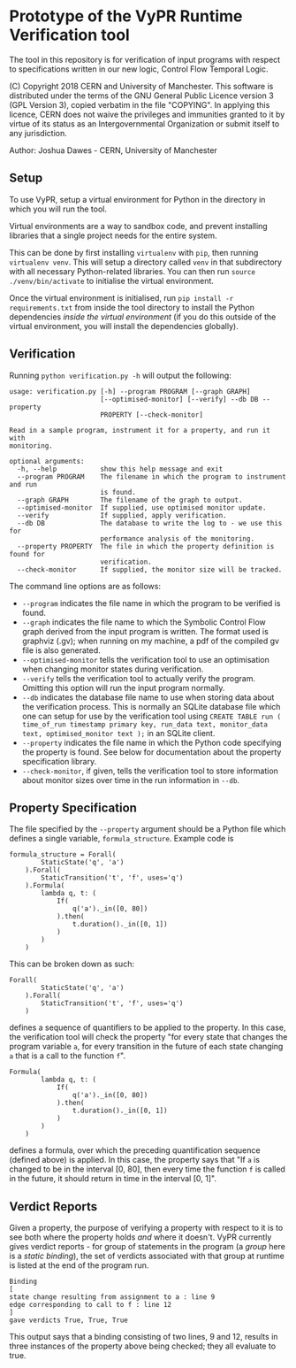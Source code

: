 # Prototype of the VyPR Runtime Verification tool

The tool in this repository is for verification of input programs with respect to specifications written in our new logic, Control Flow Temporal Logic.

(C) Copyright 2018 CERN and University of Manchester.
This software is distributed under the terms of the GNU General Public Licence version 3 (GPL Version 3), copied verbatim in the file "COPYING".
In applying this licence, CERN does not waive the privileges and immunities granted to it by virtue of its status as an Intergovernmental Organization or submit itself to any jurisdiction.

Author: Joshua Dawes - CERN, University of Manchester

## Setup

To use VyPR, setup a virtual environment for Python in the directory in which you will run the tool.

Virtual environments are a way to sandbox code, and prevent installing libraries that a single project needs for the entire system.

This can be done by first installing `virtualenv` with `pip`, then running `virtualenv venv`.  This will setup a directory called `venv` in that subdirectory with all necessary Python-related libraries.  You can then run `source ./venv/bin/activate` to initialise the virtual environment.

Once the virtual environment is initialised, run `pip install -r requirements.txt` from inside the tool directory to install the Python dependencies *inside the virtual environment* (if you do this outside of the virtual environment, you will install the dependencies globally).

## Verification

Running `python verification.py -h` will output the following:

```
usage: verification.py [-h] --program PROGRAM [--graph GRAPH]
                       [--optimised-monitor] [--verify] --db DB --property
                       PROPERTY [--check-monitor]

Read in a sample program, instrument it for a property, and run it with
monitoring.

optional arguments:
  -h, --help           show this help message and exit
  --program PROGRAM    The filename in which the program to instrument and run
                       is found.
  --graph GRAPH        The filename of the graph to output.
  --optimised-monitor  If supplied, use optimised monitor update.
  --verify             If supplied, apply verification.
  --db DB              The database to write the log to - we use this for
                       performance analysis of the monitoring.
  --property PROPERTY  The file in which the property definition is found for
                       verification.
  --check-monitor      If supplied, the monitor size will be tracked.
```

The command line options are as follows:

* `--program` indicates the file name in which the program to be verified is found.
* `--graph` indicates the file name to which the Symbolic Control Flow graph derived from the input program is written.  The format used is graphviz (.gv); when running on my machine, a pdf of the compiled gv file is also generated.
* `--optimised-monitor` tells the verification tool to use an optimisation when changing monitor states during verification.
* `--verify` tells the verification tool to actually verify the program.  Omitting this option will run the input program normally.
* `--db` indicates the database file name to use when storing data about the verification process.  This is normally an SQLite database file which one can setup for use by the verification tool using `CREATE TABLE run ( time_of_run timestamp primary key, run_data text, monitor_data text, optimised_monitor text );` in an SQLite client.
* `--property` indicates the file name in which the Python code specifying the property is found.  See below for documentation about the property specification library.
* `--check-monitor`, if given, tells the verification tool to store information about monitor sizes over time in the run information in `--db`.

## Property Specification

The file specified by the `--property` argument should be a Python file which defines a single variable, `formula_structure`.  Example code is

```
formula_structure = Forall(
		StaticState('q', 'a')
	).Forall(
		StaticTransition('t', 'f', uses='q')
	).Formula(
		lambda q, t: (
			If(
				q('a')._in([0, 80])
			).then(
				t.duration()._in([0, 1])
			)
		)
	)
```

This can be broken down as such:

```
Forall(
		StaticState('q', 'a')
	).Forall(
		StaticTransition('t', 'f', uses='q')
	)
```

defines a sequence of quantifiers to be applied to the property.  In this case, the verification tool will check the property "for every state that changes the program variable `a`, for every transition in the future of each state changing `a` that is a call to the function `f`".

```
Formula(
		lambda q, t: (
			If(
				q('a')._in([0, 80])
			).then(
				t.duration()._in([0, 1])
			)
		)
	)
```

defines a formula, over which the preceding quantification sequence (defined above) is applied.  In this case, the property says that "If `a` is changed to be in the interval [0, 80], then every time the function `f` is called in the future, it should return in time in the interval [0, 1]".

## Verdict Reports

Given a property, the purpose of verifying a property with respect to it is to see both where the property holds *and* where it doesn't.  VyPR currently gives verdict reports - for group of statements in the program (a *group* here is a *static binding*), the set of verdicts associated with that group at runtime is listed at the end of the program run.

```
Binding
[
state change resulting from assignment to a : line 9
edge corresponding to call to f : line 12
]
gave verdicts True, True, True
```

This output says that a binding consisting of two lines, 9 and 12, results in three instances of the property above being checked; they all evaluate to true.